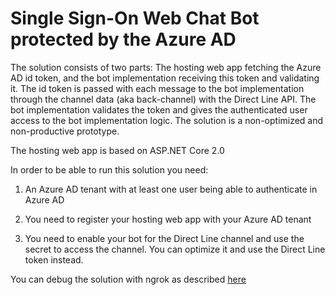 # Single Sign-On Web Chat Bot protected by the Azure AD 
The solution consists of two parts:
The hosting web app fetching the Azure AD id token, and the bot implementation receiving this token and validating it.
The id token is passed with each message to the bot implementation through the channel data (aka back-channel) with the Direct Line API. The bot implementation validates the token and gives the authenticated user access to the bot implementation logic. 
The solution is a non-optimized and non-productive prototype. 

The hosting web app is based on ASP.NET Core 2.0

In order to be able to run this solution you need: 

1. An Azure AD tenant with at least one user being able to authenticate in Azure AD

2. You need to register your hosting web app with your Azure AD tenant

3. You need to enable your bot for the Direct Line channel and use the secret to access the channel. You can optimize it and use the Direct Line token instead.

You can debug the solution with ngrok as described [here](debugdirectline.md)
